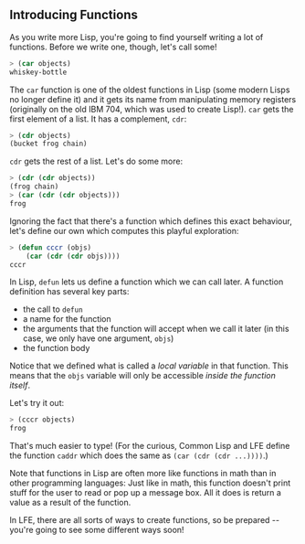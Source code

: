 ## Introducing Functions

As you write more Lisp, you're going to find yourself writing a lot of functions. Before we write one, though, let's call some!

```lisp
> (car objects)
whiskey-bottle
```

The ``car`` function is one of the oldest functions in Lisp (some modern Lisps no longer define it) and it gets its name from manipulating memory registers (originally on the old IBM 704, which was used to create Lisp!). ``car`` gets the first element of a list. It has a complement, ``cdr``:

```lisp
> (cdr objects)
(bucket frog chain)
```

``cdr`` gets the rest of a list. Let's do some more:

```lisp
> (cdr (cdr objects))
(frog chain)
> (car (cdr (cdr objects)))
frog
```

Ignoring the fact that there's a function which defines this exact behaviour, let's define our own which computes this playful exploration:

```lisp
> (defun cccr (objs)
    (car (cdr (cdr objs))))
cccr
```

In Lisp, ``defun`` lets us define a function which we can call later. A function definition has several key parts:

* the call to ``defun``
* a name for the function
* the arguments that the function will accept when we call it later (in this case, we only have one argument, ``objs``)
* the function body

Notice that we defined what is called a *local variable* in that function. This means that the ``objs`` variable will only be accessible *inside the function itself*.

Let's try it out:

```lisp
> (cccr objects)
frog
```

That's much easier to type! (For the curious, Common Lisp and LFE define the function ``caddr`` which does the same as ``(car (cdr (cdr ...))))``.)

Note that functions in Lisp are often more like functions in math than in other programming languages: Just like in math, this function doesn't print stuff for the user to read or pop up a message box. All it does is return a value as a result of the function.

In LFE, there are all sorts of ways to create functions, so be prepared -- you're going to see some different ways soon!
